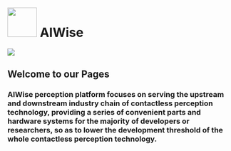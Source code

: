 #  <img src="https://raw.githubusercontent.com/evangg007/evangg007.github.io/master/img/AIWISE.png" width="66" height="66"/>  AIWise
![](https://github.com/rundocs/rundocs.io/workflows/ns/badge.svg)

## Welcome to our Pages  
 
### AIWise perception platform focuses on serving the upstream and downstream industry chain of contactless perception technology, providing a series of convenient parts and hardware systems for the majority of developers or researchers, so as to lower the development threshold of the whole contactless perception technology.  
